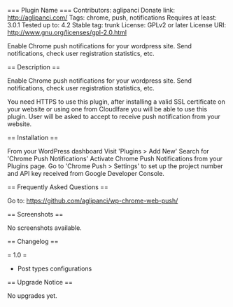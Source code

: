=== Plugin Name ===
Contributors: aglipanci
Donate link: http://aglipanci.com/
Tags: chrome, push, notifications
Requires at least: 3.0.1
Tested up to: 4.2
Stable tag: trunk
License: GPLv2 or later
License URI: http://www.gnu.org/licenses/gpl-2.0.html

Enable Chrome push notifications for your wordpress site. Send notifications, check user registration statistics, etc.

== Description ==

Enable Chrome push notifications for your wordpress site. Send notifications, check user registration statistics, etc.

You need HTTPS to use this plugin, after installing a valid SSL certificate on your website or using one from Cloudlfare you will be able to use this plugin. User will be asked to accept to receive push notification from your website.


== Installation ==

From your WordPress dashboard
Visit 'Plugins > Add New'
Search for 'Chrome Push Notifications'
Activate Chrome Push Notifications from your Plugins page.
Go to 'Chrome Push > Settings' to set up the project number and API key received from Google Developer Console.

== Frequently Asked Questions ==

Go to: https://github.com/aglipanci/wp-chrome-web-push/

== Screenshots ==

No screenshots available.

== Changelog ==

= 1.0 =
* Post types configurations

== Upgrade Notice ==

No upgrades yet.